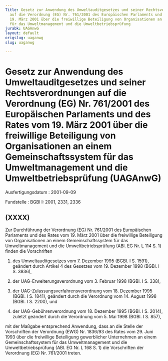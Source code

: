 ```yaml
---
Title: Gesetz zur Anwendung des Umweltauditgesetzes und seiner Rechtsverordnungen
  auf die Verordnung (EG) Nr. 761/2001 des Europäischen Parlaments und des Rates vom
  19. März 2001 über die freiwillige Beteiligung von Organisationen an einem Gemeinschaftssystem
  für das Umweltmanagement und die Umweltbetriebsprüfung
jurabk: UAGAnwG
layout: default
origslug: uaganwg
slug: uaganwg

---
```


# Gesetz zur Anwendung des Umweltauditgesetzes und seiner Rechtsverordnungen auf die Verordnung (EG) Nr. 761/2001 des Europäischen Parlaments und des Rates vom 19. März 2001 über die freiwillige Beteiligung von Organisationen an einem Gemeinschaftssystem für das Umweltmanagement und die Umweltbetriebsprüfung (UAGAnwG)

Ausfertigungsdatum
:   2001-09-09

Fundstelle
:   BGBl I: 2001, 2331, 2336



## (XXXX)

Zur Durchführung der Verordnung (EG) Nr. 761/2001 des Europäischen Parlaments und des Rates vom 19. März 2001 über die freiwillige Beteiligung von Organisationen an einem Gemeinschaftssystem für das Umweltmanagement und die Umweltbetriebsprüfung (ABl. EG Nr. L 114 S. 1) finden die Vorschriften

1.  des Umweltauditgesetzes vom 7. Dezember 1995 (BGBl. I S. 1591), geändert durch Artikel 4 des Gesetzes vom 19. Dezember 1998 (BGBl. I S. 3836),


2.  der UAG-Erweiterungsverordnung vom 3. Februar 1998 (BGBl. I S. 338),


3.  der UAG-Zulassungsverfahrensverordnung vom 18. Dezember 1995 (BGBl. I S. 1841), geändert durch die Verordnung vom 14. August 1998 (BGBl. I S. 2200), und


4.  der UAG-Gebührenverordnung vom 18. Dezember 1995 (BGBl. I S. 2014), zuletzt geändert durch die Verordnung vom 5. Mai 1998 (BGBl. I S. 857),



mit der Maßgabe entsprechend Anwendung, dass an die Stelle der Vorschriften der Verordnung (EWG) Nr. 1836/93 des Rates vom 29. Juni 1993 über die freiwillige Beteiligung gewerblicher Unternehmen an einem Gemeinschaftssystem für das Umweltmanagement und die Umweltbetriebsprüfung (ABl. EG Nr. L 168 S. 1) die Vorschriften der Verordnung (EG) Nr. 761/2001 treten.

